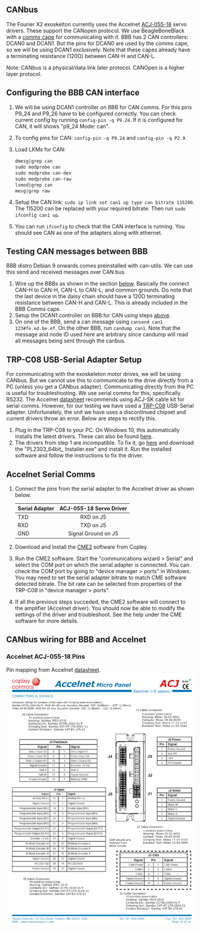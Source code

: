 ## CANbus
The Fourier X2 exoskelton currently uses the Accelnet [ACJ-055-18](https://www.copleycontrols.com/en/products/acj-055-18) servo drivers. These support the CANopen protocol. We use BeagleBoneBlack with a [comms cape](https://github.com/beagleboard/capes/tree/master/beaglebone/Comms) for communicating with it. BBB has 2 CAN controllers: DCAN0 and DCAN1. But the pins for DCAN0 are used by the comms cape, so we will be using DCAN1 exclusively. Note that these capes already have a terminating resistance (120Ω) between CAN-H and CAN-L.

Note: CANbus is a physical/data link later protocol. CANOpen is a higher layer protocol.

## Configuring the BBB CAN interface
1. We will be using DCAN1 controller on BBB for CAN comms. For this pins P9_24 and P9_26 have to be configured correctly. You can check current config by running `config-pin -q P9.24`. If it is configured for CAN, it will shows "p9_24 Mode: can".
2. To config pins for CAN: `config-pin -q P9.24` and `config-pin -q P2.9`.
3. Load LKMs for CAN:

    ```
    dmesg|grep can
    sudo modprobe can
    sudo modprobe can-dev
    sudo modprobe can-raw
    lsmod|grep can
    mesg|grep raw
    ```

5. Setup the CAN link: `sudo ip link set can1 up type can bitrate 115200`. The 115200 can be replaced with your required bitrate. Then run `sudo ifconfig can1 up`.
6. You can run `ifconfig` to check that the CAN interface is running. You should see CAN as one of the adapters along with ethernet. 

## Testing CAN messages between BBB
BBB distro Debian 9 onwards comes preinstalled with can-utils. We can use this send and received messages over CAN bus. 
1. Wire up the BBBs as shown in the section [below](https://embeded.readthedocs.io/en/latest/canbus/#canbus-wiring-for-bbb-and-accelnet). Basically the connect CAN-H to CAN-H, CAN-L to CAN-L, and common grounds. Do note that the last device in the daisy chain should have a 120Ω terminating resistance between CAN-H and CAN-L. This is already included in the BBB Comms cape. 
2. Setup the DCAN1 controller on BBB for CAN using steps [above](https://embeded.readthedocs.io/en/latest/canbus/#configuring-the-bbb-can-interface).
3. On one of the BBB, send a can message using `cansend can1 123#fe.ed.be.ef`. On the other BBB, run `candump can1`. Note that the message and node ID used here are arbitrary since candump will read all messages being sent through the canbus.

## TRP-C08 USB-Serial Adapter Setup
For communicating with the exoskeleton motor drives, we will be using CANbus. But we cannot use this to communicate to the drive directly from a PC (unless you get a CANbus adapter). Communicating directly from the PC is useful for troubleshooting. We use serial comms for this, specifically RS232. 
The Accelnet [datasheet](https://www.copleycontrols.com/wp-content/uploads/2018/02/Accelnet_Micro_Panel_CANopen-ACJ-Datasheet-Datasheet.pdf) recommends using ACJ-SK cable kit for serial comms. However, for our testing we have used a [TRP-C08](http://www.trycom.com.tw/TRP-C08.htm) USB-Serial adapter. Unfortunately, the unit we have uses a discontinued chipset and current drivers throw an error. Below are steps to rectify this.

1. Plug in the TRP-C08 to your PC. On Windows 10, this automatically installs the latest drivers. These can also be found [here](http://www.trycom.com.tw/DOWNLOAD.htm). 
2. The drivers from step 1 are incompatible. To fix it, go [here](http://www.ifamilysoftware.com/news37.html) and download the "PL2303_64bit_ Installer.exe" and install it. Run the installed software and follow the instructions to fix the driver.

## Accelnet Serial Comms
1. Connect the pins from the serial adapter to the Accelnet driver as shown below. 
    
    | Serial Adapter| ACJ-055-18 Servo Driver|
    | ------------- |:----------------------:|
    | TXD           | RXD on J5              |
    | RXD           | TXD on J5              |
    | GND           | Signal Ground on J5    |

3. Download and install the [CME2](https://www.copleycontrols.com/en/products/acj-055-18/) software from Copley.
4. Run the CME2 software. Start the "communications wizard > Serial" and select the COM port on which the serial adapter is connected. You can check the COM port by going to "device manager > ports" in Windows. You may need to set the serial adapter bitrate to match CME software detected bitrate. The bit rate can be selected from properties of the TRP-C08 in "device manager > ports".
5. If all the previous steps succeded, the CME2 software will connect to the amplifier (Accelnet driver). You should now be able to modify the settings of the driver and troubleshoot. See the help under the CME software for more details. 

## CANbus wiring for BBB and Accelnet
### Accelnet ACJ-055-18 Pins
Pin mapping from Accelnet [datasheet](https://www.copleycontrols.com/wp-content/uploads/2018/02/Accelnet_Micro_Panel_CANopen-ACJ-Datasheet-Datasheet.pdf).
![ACJ-055-18](img/accelnetWiring.png)